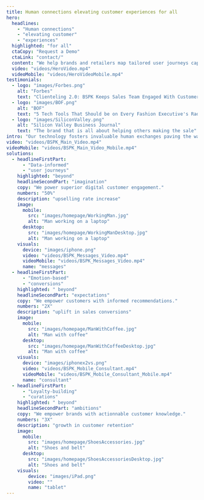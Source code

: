 ```yaml
---
title: Human connections elevating customer experiences for all
hero:
  headlines:
    - "Human connections"
    - "elevating customer"
    - "experiences"
  highlighted: "for all"
  ctaCopy: "Request a Demo"
  ctaLink: "contact/"
  content: "We help brands and retailers map tailored user journeys capturing rich data to drive sustainable growth and loyalty."
  video: "videos/HeroVideo.mp4"
  videoMobile: "videos/HeroVideoMobile.mp4"
testimonials:
  - logo: "images/Forbes.png"
    alt: "Forbes"
    text: "Clienteling 2.0: BSPK Keeps Sales Team Engaged With Customers Despite Store Closures"
  - logo: "images/BOF.png"
    alt: "BOF"
    text: "5 Tech Tools That Should be on Every Fashion Executive's Radar"
  - logo: "images/SiliconValley.png"
    alt: "Silicon Valley Business Journal"
    text: "The brand that is all about helping others making the sale"
intro: "Our technology fosters invaluable human exchanges paving the way to the future of modern commerce."
video: "videos/BSPK_Main_Video.mp4"
videoMobile: "videos/BSPK_Main_Video_Mobile.mp4"
solutions:
  - headlineFirstPart:
      - "Data-informed"
      - "user journeys"
    highlighted: "beyond"
    headlineSecondPart: "imagination"
    copy: "We power superior digital customer engagement."
    numbers: "50%"
    description: "upselling rate increase"
    image:
      mobile:
        src: "images/homepage/WorkingMan.jpg"
        alt: "Man working on a laptop"
      desktop:
        src: "images/homepage/WorkingManDesktop.jpg"
        alt: "Man working on a laptop"
    visuals:
      device: "images/iphone.png"
      video: "videos/BSPK_Messages_Video.mp4"
      videoMobile: "videos/BSPK_Messages_Video.mp4"
      name: "messages"
  - headlineFirstPart:
      - "Emotion-based"
      - "conversions"
    highlighted: " beyond"
    headlineSecondPart: "expectations"
    copy: "We empower customers with informed recommendations."
    numbers: "2X"
    description: "uplift in sales conversions"
    image:
      mobile:
        src: "images/homepage/ManWithCoffee.jpg"
        alt: "Man with coffee"
      desktop:
        src: "images/homepage/ManWithCoffeeDesktop.jpg"
        alt: "Man with coffee"
    visuals:
      device: "images/iphonex2vs.png"
      video: "videos/BSPK_Mobile_Consultant.mp4"
      videoMobile: "videos/BSPK_Mobile_Consultant_Mobile.mp4"
      name: "consultant"
  - headlineFirstPart:
      - "Loyalty-building"
      - "curations"
    highlighted: " beyond"
    headlineSecondPart: "ambitions"
    copy: "We empower brands with actionnable customer knowledge."
    numbers: "3X"
    description: "growth in customer retention"
    image:
      mobile:
        src: "images/homepage/ShoesAccessories.jpg"
        alt: "Shoes and belt"
      desktop:
        src: "images/homepage/ShoesAccessoriesDesktop.jpg"
        alt: "Shoes and belt"
    visuals:
        device: "images/iPad.png"
        video: ""
        name: "tablet"
---
```


<Homepage-Hero/>
<Homepage-NewsroomDesktop/>
<ClientOnly>
  <Homepage-NewsroomMobile/>
</ClientOnly>
<Homepage-Intro/>
<Homepage-Video/>
<Homepage-Solutions/>
<Newsletter/>